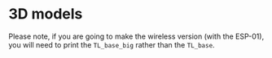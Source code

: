 # 3D models

Please note, if you are going to make the wireless version (with the ESP-01), you will need to print the `TL_base_big` rather than the `TL_base`.